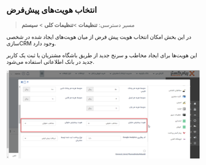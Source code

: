 ## انتخاب هویت‌های پیش‌فرض

>  مسیر دسترسی:  **تنظیمات** >**تنظیمات کلی** > **سیستم** 

در این بخش امکان انتخاب هویت پیش فر‌ض از میان هویت‌های ایجاد شده در شخصی سازیCRM وجود دارد.

این هویت‌ها برای ایجاد مخاطب و سرنخ جدید از طریق باشگاه مشتریان یا ثبت یک کاربر جدید در بانک اطلاعاتی استفاده می‌شود.

![](Hoviat-pishfarz.png)

